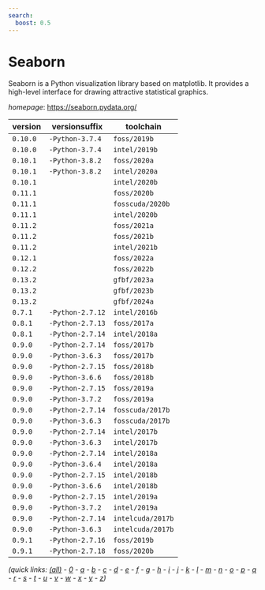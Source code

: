 ```yaml
---
search:
  boost: 0.5
---
```

# Seaborn

Seaborn is a Python visualization library based on matplotlib.  It provides a high-level interface for drawing attractive statistical graphics.

*homepage*: <https://seaborn.pydata.org/>

version | versionsuffix | toolchain
--------|---------------|----------
``0.10.0`` | ``-Python-3.7.4`` | ``foss/2019b``
``0.10.0`` | ``-Python-3.7.4`` | ``intel/2019b``
``0.10.1`` | ``-Python-3.8.2`` | ``foss/2020a``
``0.10.1`` | ``-Python-3.8.2`` | ``intel/2020a``
``0.10.1`` |  | ``intel/2020b``
``0.11.1`` |  | ``foss/2020b``
``0.11.1`` |  | ``fosscuda/2020b``
``0.11.1`` |  | ``intel/2020b``
``0.11.2`` |  | ``foss/2021a``
``0.11.2`` |  | ``foss/2021b``
``0.11.2`` |  | ``intel/2021b``
``0.12.1`` |  | ``foss/2022a``
``0.12.2`` |  | ``foss/2022b``
``0.13.2`` |  | ``gfbf/2023a``
``0.13.2`` |  | ``gfbf/2023b``
``0.13.2`` |  | ``gfbf/2024a``
``0.7.1`` | ``-Python-2.7.12`` | ``intel/2016b``
``0.8.1`` | ``-Python-2.7.13`` | ``foss/2017a``
``0.8.1`` | ``-Python-2.7.14`` | ``intel/2018a``
``0.9.0`` | ``-Python-2.7.14`` | ``foss/2017b``
``0.9.0`` | ``-Python-3.6.3`` | ``foss/2017b``
``0.9.0`` | ``-Python-2.7.15`` | ``foss/2018b``
``0.9.0`` | ``-Python-3.6.6`` | ``foss/2018b``
``0.9.0`` | ``-Python-2.7.15`` | ``foss/2019a``
``0.9.0`` | ``-Python-3.7.2`` | ``foss/2019a``
``0.9.0`` | ``-Python-2.7.14`` | ``fosscuda/2017b``
``0.9.0`` | ``-Python-3.6.3`` | ``fosscuda/2017b``
``0.9.0`` | ``-Python-2.7.14`` | ``intel/2017b``
``0.9.0`` | ``-Python-3.6.3`` | ``intel/2017b``
``0.9.0`` | ``-Python-2.7.14`` | ``intel/2018a``
``0.9.0`` | ``-Python-3.6.4`` | ``intel/2018a``
``0.9.0`` | ``-Python-2.7.15`` | ``intel/2018b``
``0.9.0`` | ``-Python-3.6.6`` | ``intel/2018b``
``0.9.0`` | ``-Python-2.7.15`` | ``intel/2019a``
``0.9.0`` | ``-Python-3.7.2`` | ``intel/2019a``
``0.9.0`` | ``-Python-2.7.14`` | ``intelcuda/2017b``
``0.9.0`` | ``-Python-3.6.3`` | ``intelcuda/2017b``
``0.9.1`` | ``-Python-2.7.16`` | ``foss/2019b``
``0.9.1`` | ``-Python-2.7.18`` | ``foss/2020b``


*(quick links: [(all)](../index.md) - [0](../0/index.md) - [a](../a/index.md) - [b](../b/index.md) - [c](../c/index.md) - [d](../d/index.md) - [e](../e/index.md) - [f](../f/index.md) - [g](../g/index.md) - [h](../h/index.md) - [i](../i/index.md) - [j](../j/index.md) - [k](../k/index.md) - [l](../l/index.md) - [m](../m/index.md) - [n](../n/index.md) - [o](../o/index.md) - [p](../p/index.md) - [q](../q/index.md) - [r](../r/index.md) - [s](../s/index.md) - [t](../t/index.md) - [u](../u/index.md) - [v](../v/index.md) - [w](../w/index.md) - [x](../x/index.md) - [y](../y/index.md) - [z](../z/index.md))*

